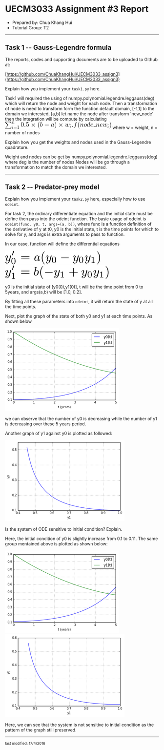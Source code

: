 UECM3033 Assignment #3 Report
========================================================

- Prepared by: Chua Khang Hui
- Tutorial Group: T2

--------------------------------------------------------

## Task 1 --  Gauss-Legendre formula

The reports, codes and supporting documents are to be uploaded to Github at: 

[https://github.com/ChuaKhangHui/UECM3033_assign3](https://github.com/ChuaKhangHui/UECM3033_assign3)


Explain how you implement your `task1.py` here.

Task1 will required the using of numpy.polynomial.legendre.leggauss(deg) which will return the node and weight for each node.
Then a transformation of node is need to transform form the function default domain, [-1,1] to the domain we interested, [a,b]
let name the node after transform 'new_node'
then the integration will be compute by calculating
![task1_equation.png](task1_equation.png)
where w = weight, n = number of nodes

Explain how you get the weights and nodes used in the Gauss-Legendre quadrature.

Weight and nodes can be get by numpy.polynomial.legendre.leggauss(deg) where deg is the number of nodes
Nodes will be go through a transformation to match the domain we interested.

---------------------------------------------------------

## Task 2 -- Predator-prey model

Explain how you implement your `task2.py` here, especially how to use `odeint`.

For task 2, the ordinary differentiate equation and the initial state must be define then pass into the odeint function. 
The basic usage of odeint is `odeint(func, y0, t, args=(a, b))`, where func is a function definition of the derivative of y at t0, y0 is the initial state, t is the time points for which to solve for y, and args is extra arguments to pass to function.

In our case, function will define the differential equations

![y0p.png](y0p.png)
![y1p.png](y1p.png)

y0 is the initial state of \[y0(0),y1(0)], t will be the time point from 0 to 5years, and args(a,b) will be \[1.0, 0.2].

By fitting all these parameters into `odeint`, it will return the state of y at all the time points.

Next, plot the graph of the state of both y0 and y1 at each time points. As shown below

![img0_0.png](img0_0.png)  

we can observe that the number of y0 is decreasing while the number of y1 is decreasing over these 5 years period.

Another graph of y1 against y0 is plotted as followed:

![img0_1.png](img0_1.png)  

Is the system of ODE sensitive to initial condition? Explain.

Here, the initial condition of y0 is slightly increase from 0.1 to 0.11.
The same group mentained above is plotted as shown below:

![img1_0.png](img1_0.png)  
![img1_1.png](img1_1.png)

Here, we can see that the system is not sensitive to initial condition as the pattern of the graph still preserved.

-----------------------------------

<sup>last modified: 17/4/2016</sup>
